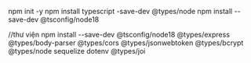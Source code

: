 npm init -y 
npm install typescript -save-dev @types/node
npm install --save-dev @tsconfig/node18




//thư viện
npm install --save-dev @tsconfig/node18 @types/express @types/body-parser @types/cors @types/jsonwebtoken @types/bcrypt @types/node sequelize dotenv @types/joi